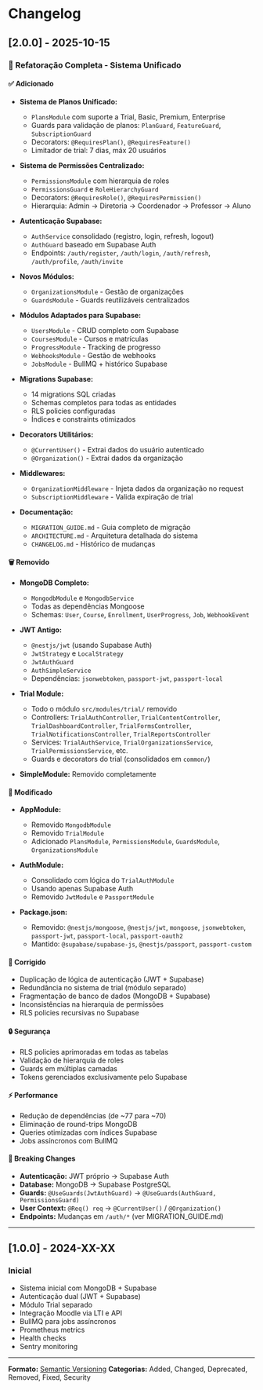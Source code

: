 # Changelog

## [2.0.0] - 2025-10-15

### 🎉 Refatoração Completa - Sistema Unificado

#### ✅ Adicionado

- **Sistema de Planos Unificado:**
  - `PlansModule` com suporte a Trial, Basic, Premium, Enterprise
  - Guards para validação de planos: `PlanGuard`, `FeatureGuard`, `SubscriptionGuard`
  - Decorators: `@RequiresPlan()`, `@RequiresFeature()`
  - Limitador de trial: 7 dias, máx 20 usuários

- **Sistema de Permissões Centralizado:**
  - `PermissionsModule` com hierarquia de roles
  - `PermissionsGuard` e `RoleHierarchyGuard`
  - Decorators: `@RequiresRole()`, `@RequiresPermission()`
  - Hierarquia: Admin → Diretoria → Coordenador → Professor → Aluno

- **Autenticação Supabase:**
  - `AuthService` consolidado (registro, login, refresh, logout)
  - `AuthGuard` baseado em Supabase Auth
  - Endpoints: `/auth/register`, `/auth/login`, `/auth/refresh`, `/auth/profile`, `/auth/invite`

- **Novos Módulos:**
  - `OrganizationsModule` - Gestão de organizações
  - `GuardsModule` - Guards reutilizáveis centralizados

- **Módulos Adaptados para Supabase:**
  - `UsersModule` - CRUD completo com Supabase
  - `CoursesModule` - Cursos e matrículas
  - `ProgressModule` - Tracking de progresso
  - `WebhooksModule` - Gestão de webhooks
  - `JobsModule` - BullMQ + histórico Supabase

- **Migrations Supabase:**
  - 14 migrations SQL criadas
  - Schemas completos para todas as entidades
  - RLS policies configuradas
  - Índices e constraints otimizados

- **Decorators Utilitários:**
  - `@CurrentUser()` - Extrai dados do usuário autenticado
  - `@Organization()` - Extrai dados da organização

- **Middlewares:**
  - `OrganizationMiddleware` - Injeta dados da organização no request
  - `SubscriptionMiddleware` - Valida expiração de trial

- **Documentação:**
  - `MIGRATION_GUIDE.md` - Guia completo de migração
  - `ARCHITECTURE.md` - Arquitetura detalhada do sistema
  - `CHANGELOG.md` - Histórico de mudanças

#### 🗑️ Removido

- **MongoDB Completo:**
  - `MongodbModule` e `MongodbService`
  - Todas as dependências Mongoose
  - Schemas: `User`, `Course`, `Enrollment`, `UserProgress`, `Job`, `WebhookEvent`

- **JWT Antigo:**
  - `@nestjs/jwt` (usando Supabase Auth)
  - `JwtStrategy` e `LocalStrategy`
  - `JwtAuthGuard`
  - `AuthSimpleService`
  - Dependências: `jsonwebtoken`, `passport-jwt`, `passport-local`

- **Trial Module:**
  - Todo o módulo `src/modules/trial/` removido
  - Controllers: `TrialAuthController`, `TrialContentController`, `TrialDashboardController`, `TrialFormsController`, `TrialNotificationsController`, `TrialReportsController`
  - Services: `TrialAuthService`, `TrialOrganizationsService`, `TrialPermissionsService`, etc.
  - Guards e decorators do trial (consolidados em `common/`)

- **SimpleModule:** Removido completamente

#### 🔄 Modificado

- **AppModule:**
  - Removido `MongodbModule`
  - Removido `TrialModule`
  - Adicionado `PlansModule`, `PermissionsModule`, `GuardsModule`, `OrganizationsModule`

- **AuthModule:**
  - Consolidado com lógica do `TrialAuthModule`
  - Usando apenas Supabase Auth
  - Removido `JwtModule` e `PassportModule`

- **Package.json:**
  - Removido: `@nestjs/mongoose`, `@nestjs/jwt`, `mongoose`, `jsonwebtoken`, `passport-jwt`, `passport-local`, `passport-oauth2`
  - Mantido: `@supabase/supabase-js`, `@nestjs/passport`, `passport-custom`

#### 🐛 Corrigido

- Duplicação de lógica de autenticação (JWT + Supabase)
- Redundância no sistema de trial (módulo separado)
- Fragmentação de banco de dados (MongoDB + Supabase)
- Inconsistências na hierarquia de permissões
- RLS policies recursivas no Supabase

#### 🔒 Segurança

- RLS policies aprimoradas em todas as tabelas
- Validação de hierarquia de roles
- Guards em múltiplas camadas
- Tokens gerenciados exclusivamente pelo Supabase

#### ⚡ Performance

- Redução de dependências (de ~77 para ~70)
- Eliminação de round-trips MongoDB
- Queries otimizadas com índices Supabase
- Jobs assíncronos com BullMQ

#### 📝 Breaking Changes

- **Autenticação:** JWT próprio → Supabase Auth
- **Database:** MongoDB → Supabase PostgreSQL
- **Guards:** `@UseGuards(JwtAuthGuard)` → `@UseGuards(AuthGuard, PermissionsGuard)`
- **User Context:** `@Req() req` → `@CurrentUser()` / `@Organization()`
- **Endpoints:** Mudanças em `/auth/*` (ver MIGRATION_GUIDE.md)

---

## [1.0.0] - 2024-XX-XX

### Inicial

- Sistema inicial com MongoDB + Supabase
- Autenticação dual (JWT + Supabase)
- Módulo Trial separado
- Integração Moodle via LTI e API
- BullMQ para jobs assíncronos
- Prometheus metrics
- Health checks
- Sentry monitoring

---

**Formato:** [Semantic Versioning](https://semver.org/)
**Categorias:** Added, Changed, Deprecated, Removed, Fixed, Security
